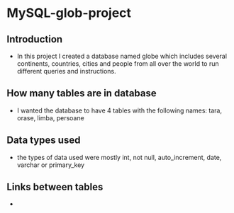 # MySQL-glob-project

## Introduction
- In this project I created a database named globe which includes several continents, countries, cities and people from all over the world to run different queries and instructions.

## How many tables are in database
- I wanted the database to have 4 tables with the following names: tara, orase, limba, persoane

## Data types used
- the types of data used were mostly int, not null, auto_increment, date, varchar or primary_key

## Links between tables
- 
